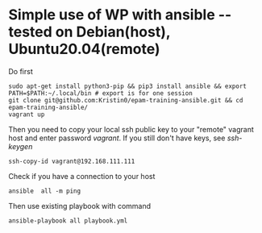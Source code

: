 # Simple use of WP with ansible --tested on Debian(host), Ubuntu20.04(remote)

Do first
```
sudo apt-get install python3-pip && pip3 install ansible && export PATH=$PATH:~/.local/bin # export is for one session
git clone git@github.com:Kristin0/epam-training-ansible.git && cd epam-training-ansible/
vagrant up 
```

Then you need to copy your local ssh public key to your "remote" vagrant host and enter password *vagrant*. If you still don't have keys, see *ssh-keygen*

```
ssh-copy-id vagrant@192.168.111.111 
```
   
Check if you have a connection to your host
```
ansible  all -m ping
```
Then use existing playbook with command
```
ansible-playbook all playbook.yml
```

